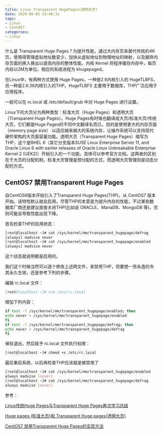 ```yaml
---
title: Linux Transparent HugePages(透明大页)
date: 2020-08-05 14:40:31
tags:
- Linux
- CentOS7
categories:
- Linux
---
```


什么是 Transparent Huge Pages？为提升性能，通过大内存页来替代传统的4K页，使用得管理虚拟地址数变少，加快从虚拟地址到物理地址的映射，以及摒弃内存页面的换入换出以提高内存的整体性能。内核 Kernel 将程序缓存内存中，每页内存以2M为单位。相应的系统进程为 khugepaged。
 
在Linux中，有两种方式使用 Huge Pages，一种是2.6内核引入的 HugeTLBFS，另一种是2.6.36内核引入的THP。HugeTLBFS 主要用于数据库，THP广泛应用于应用程序。

一般可以在 rc.local 或 /etc/default/grub 中对 Huge Pages 进行设置。

Linux下的大页分为两种类型：标准大页（Huge Pages）和透明大页（Transparent Huge Pages）。Huge Pages有时候也翻译成大页/标准大页/传统大页，它们都是Huge Pages的不同中文翻译名而已。目的是使用更大的内存页面（memory page size） 以适应越来越大的系统内存，让操作系统可以支持现代硬件架构的大页面容量功能。透明大页（Transparent Huge Pages）缩写为THP，这个是RHEL 6（其它分支版本SUSE Linux Enterprise Server 11, and Oracle Linux 6 with earlier releases of Oracle Linux Unbreakable Enterprise Kernel 2 (UEK2)）开始引入的一个功能。具体可以参考官方文档。这两者的区别在于大页的分配机制，标准大页管理是预分配的方式，而透明大页管理则是动态分配的方式。


## CentOS7 禁用Transparent Huge Pages

自CentOS6版本开始引入了Transparent Huge Pages(THP)，从 CentOS7 版本开始，该特性默认就会启用。尽管THP的本意是为提升内存的性能，不过某些数据库厂商还是建议直接关闭THP(比如说 ORACLE、MariaDB、MongoDB 等)，否则可能会导致性能出现下降。

首先检查THP的启用状态：

```sh
[root@localhost ~]# cat /sys/kernel/mm/transparent_hugepage/defrag
[always] madvise never
[root@localhost ~]# cat /sys/kernel/mm/transparent_hugepage/enabled
[always] madvise never
```
这个状态就说明都是启用的。

我们这个时候当然可以逐个修改上述两文件，来禁用THP，但要想一劳永逸的令其永久生效，还是参考下列的步骤。

编辑 rc.local 文件：

```s
[root@localhost ~]# vim /etc/rc.local
```

增加下列内容：

```sh
if test -f /sys/kernel/mm/transparent_hugepage/enabled; then
echo never > /sys/kernel/mm/transparent_hugepage/enabled
fi
if test -f /sys/kernel/mm/transparent_hugepage/defrag; then
echo never > /sys/kernel/mm/transparent_hugepage/defrag
fi
```

保存退出，然后赋予 rc.local 文件执行权限：

```sh
[root@localhost ~]# chmod +x /etc/rc.local
```

最后重启系统，以后再检查THP应该就是被禁用了

```sh
[root@localhost ~]# cat /sys/kernel/mm/transparent_hugepage/enabled
always madvise [never]
[root@localhost ~]# cat /sys/kernel/mm/transparent_hugepage/defrag 
always madvise [never]
```

参考：

[Linux传统Huge Pages与Transparent Huge Pages再次学习总结](https://www.cnblogs.com/kerrycode/p/7760026.html)

[Huge pages (标准大页)和 Transparent Huge pages(透明大页)](http://blog.itpub.net/26736162/viewspace-2214374/)

[CentOS7 禁用Transparent Huge Pages的实现方法](https://www.jb51.net/article/98191.htm)